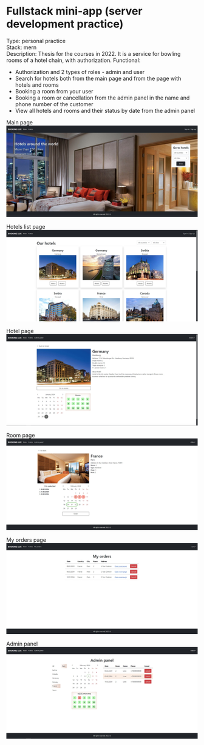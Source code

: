# Fullstack mini-app (server development practice)

Type: personal practice\
Stack: mern\
Description: Thesis for the courses in 2022. It is a service for bowling rooms of a hotel chain, with authorization.
Functional:
- Authorization and 2 types of roles - admin and user
- Search for hotels both from the main page and from the page with hotels and rooms
- Booking a room from your user
- Booking a room or cancellation from the admin panel in the name and phone number of the customer
- View all hotels and rooms and their status by date from the admin panel

Main page
![accordionScreen](./public/1.jpg)

Hotels list page
![accordionScreen](./public/2.jpg)

Hotel page
![accordionScreen](./public/3.jpg)

Room page
![accordionScreen](./public/4.jpg)

My orders page
![accordionScreen](./public/5.jpg)

Admin panel
![accordionScreen](./public/6.jpg)